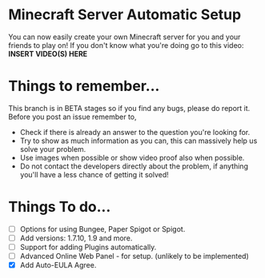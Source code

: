 # Minecraft Server Automatic Setup
You can now easily create your own Minecraft server for you and your friends to play on!
If you don't know what you're doing go to this video: **INSERT VIDEO(S) HERE**

# Things to remember...
This branch is in BETA stages so if you find any bugs, please do report it.
Before you post an issue remember to,
 - Check if there is already an answer to the question you're looking for.
 - Try to show as much information as you can, this can massively help us solve your problem.
 - Use images when possible or show video proof also when possible.
 - Do not contact the developers directly about the problem, if anything you'll have a less chance of getting it solved!
 
# Things To do...
* [ ] Options for using Bungee, Paper Spigot or Spigot.
* [ ] Add versions: 1.7.10, 1.9 and more.
* [ ] Support for adding Plugins automatically.
* [ ] Advanced Online Web Panel - for setup. (unlikely to be implemented)
* [x] Add Auto-EULA Agree.
